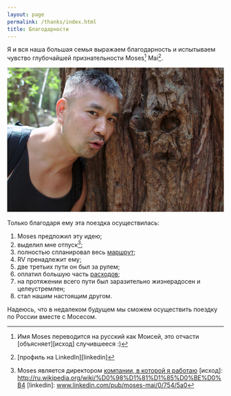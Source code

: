 ```yaml
---
layout: page
permalink: /thanks/index.html
title: Благодарности
---
```


Я и вся наша большая семья выражаем благодарность и испытываем чувство глубочайшей 
признательности Moses[^1] Mai[^2].


![Moses Mai](/images/moses_thanks.jpg)



Только благодаря ему эта поездка осуществилась:

1. Moses предложил эту идею;
2. выделил мне отпуск[^3];
3. полностью спланировал весь [маршрут](/articles/route-planning);
4. RV пренадлежит ему;
5. две третьих пути он был за рулем;
6. оплатил большую часть [расходов](/articles/resume-expenses);
7. на протяжении всего пути был заразительно жизнерадосен и целеустремлен;
8. стал нашим настоящим другом.

Надеюсь, что в недалеком будущем мы сможем осуществить поездку по России вместе с Мосесом.

[^1]: Имя Moses переводится на русский как Моисей, это отчасти [объясняет][исход] случившееся :)
[^2]: [профиль на LinkedIn][linkedin]
[^3]: Мoses является директором [компании, в которой я работаю](http://www.lo-ksystems.com/)
[исход]: http://ru.wikipedia.org/wiki/%D0%98%D1%81%D1%85%D0%BE%D0%B4
[linkedin]: www.linkedin.com/pub/moses-mai/0/754/5a0

